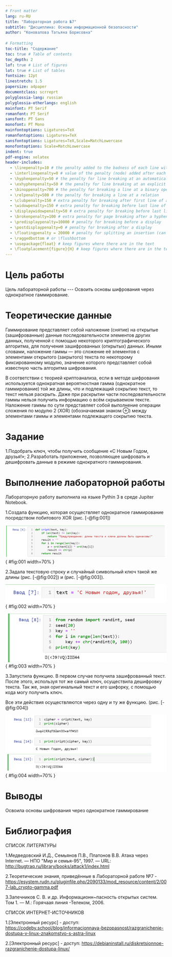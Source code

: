 ```yaml
---
# Front matter
lang: ru-RU
title: "Лабораторная работа №7"
subtitle: "Дисциплина: Основы информационной безопасности"
author: "Коновалова Татьяна Борисовна"

# Formatting
toc-title: "Содержание"
toc: true # Table of contents
toc_depth: 2
lof: true # List of figures
lot: true # List of tables
fontsize: 12pt
linestretch: 1.5
papersize: a4paper
documentclass: scrreprt
polyglossia-lang: russian
polyglossia-otherlangs: english
mainfont: PT Serif
romanfont: PT Serif
sansfont: PT Sans
monofont: PT Mono
mainfontoptions: Ligatures=TeX
romanfontoptions: Ligatures=TeX
sansfontoptions: Ligatures=TeX,Scale=MatchLowercase
monofontoptions: Scale=MatchLowercase
indent: true
pdf-engine: xelatex
header-includes:
  - \linepenalty=10 # the penalty added to the badness of each line within a paragraph (no associated penalty node) Increasing the value makes tex try to have fewer lines in the paragraph.
  - \interlinepenalty=0 # value of the penalty (node) added after each line of a paragraph.
  - \hyphenpenalty=50 # the penalty for line breaking at an automatically inserted hyphen
  - \exhyphenpenalty=50 # the penalty for line breaking at an explicit hyphen
  - \binoppenalty=700 # the penalty for breaking a line at a binary operator
  - \relpenalty=500 # the penalty for breaking a line at a relation
  - \clubpenalty=150 # extra penalty for breaking after first line of a paragraph
  - \widowpenalty=150 # extra penalty for breaking before last line of a paragraph
  - \displaywidowpenalty=50 # extra penalty for breaking before last line before a display math
  - \brokenpenalty=100 # extra penalty for page breaking after a hyphenated line
  - \predisplaypenalty=10000 # penalty for breaking before a display
  - \postdisplaypenalty=0 # penalty for breaking after a display
  - \floatingpenalty = 20000 # penalty for splitting an insertion (can only be split footnote in standard LaTeX)
  - \raggedbottom # or \flushbottom
  - \usepackage{float} # keep figures where there are in the text
  - \floatplacement{figure}{H} # keep figures where there are in the text
---
```


# Цель работы

Цель лабораторной работы --- Освоить основы шифрования через однократное гаммирование.

# Теоретические данные

Гаммирование представляет собой наложение (снятие) на открытые (зашифрованные) данные последовательности элементов других данных, полученной с помощью некоторого криптографического алгоритма, для получения зашифрованных (открытых) данных. Иными словами, наложение
гаммы — это сложение её элементов с элементами открытого (закрытого)
текста по некоторому фиксированному модулю, значение которого представляет собой известную часть алгоритма шифрования.

В соответствии с теорией криптоанализа, если в методе шифрования используется однократная вероятностная гамма (однократное гаммирование)
той же длины, что и подлежащий сокрытию текст, то текст нельзя раскрыть.
Даже при раскрытии части последовательности гаммы нельзя получить информацию о всём скрываемом тексте.
Наложение гаммы по сути представляет собой выполнение операции
сложения по модулю 2 (XOR) (обозначаемая знаком ⊕) между элементами
гаммы и элементами подлежащего сокрытию текста.

# Задание

1.Подобрать ключ, чтобы получить сообщение «С Новым Годом, друзья!»;
2.Разработать приложение, позволяющее шифровать и дешифровать данные в режиме однократного гаммирования.

# Выполнение лабораторной работы

Лабораторную работу выполнила на языке Pythin 3 в среде Jupiter Notebook.

1.Создала функцию, которая осуществляет однократное гаммирование посредством побитового XOR (рис. [-@fig:001])

![Функция шифрования](image/1.png){ #fig:001 width=70% }

2.Задала текстовую строку и случайный символьный ключ такой же длины (рис. [-@fig:002]) и (рис. [-@fig:003]).

![Исходная строка](image/2.png){ #fig:002 width=70% }

![Исходные данные](image/3.png){ #fig:003 width=70% }

3.Запустила функцию. В первом случае получила зашифрованный текст. 
После этого, используя тот же самый ключ, осуществила дешифровку текста.
Так же, зная оригинальный текст и его шифорку, с помощью кода могу получить ключ.

Все эти действия осуществляются через одну и ту же функцию. (рис. [-@fig:004])

![Результат работы программы](image/4.png){ #fig:004 width=70% }

# Выводы

Освоила основы шифрования через однократное гаммирование

# Библиография

СПИСОК ЛИТЕРАТУРЫ

1.Медведовский И.Д., Семьянов П.В., Платонов В.В. Атака через Internet. — НПО "Мир и семья-95",  1997. — URL: http://bugtraq.ru/library/books/attack1/index.html

2.Теоретические знания, приведённые в Лабораторной работе №7 - https://esystem.rudn.ru/pluginfile.php/2090133/mod_resource/content/2/007-lab_crypto-gamma.pdf

3.Запечников С. В. и др. Информационн~пасность открытых систем. Том 1. — М.: Горячаая линия -Телеком, 2006.

СПИСОК ИНТЕРНЕТ-ИСТОЧНИКОВ

1.[Электронный ресурс] - доступ: https://codeby.school/blog/informacionnaya-bezopasnost/razgranichenie-dostupa-v-linux-znakomstvo-s-astra-linux

2.[Электронный ресурс] - доступ: https://debianinstall.ru/diskretsionnoe-razgranichenie-dostupa-linux/
